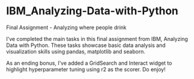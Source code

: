 # IBM_Analyzing-Data-with-Python
Final Assignment - Analyzing where people drink

I've completed the main tasks in this final assignment from IBM, Analyzing Data with Python.
These tasks showcase basic data analysis and visualization skills using pandas, matplotlib and seaborn.

As an ending bonus, I've added a GridSearch and Interact widget to highlight hyperparameter tuning using r2 as the scorer.
Do enjoy!
